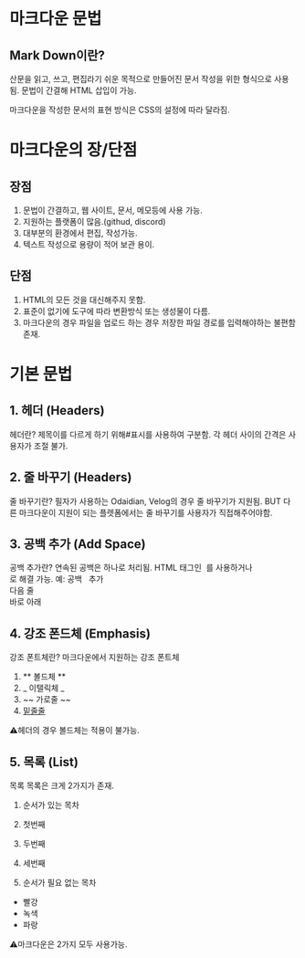 # 마크다운 문법
## Mark Down이란?
산문을 읽고, 쓰고, 편집라기 쉬운 목적으로 만들어진 문서 작성을 위한 형식으로 사용됨.
문법이 간결해 HTML 삽입이 가능.
 
마크다운을 작성한 문서의 표현 방식은 CSS의 설정에 따라 달라짐. 

# 마크다운의 장/단점
## 장점
1. 문법이 간결하고, 웹 사이트, 문서, 메모등에 사용 가능. 
2. 지원하는 플랫폼이 많음.(githud, discord)
3. 대부분의 환경에서  편집, 작성가능.
4. 텍스트 작성으로 용량이 적어 보관 용이. 

## 단점
1. HTML의 모든 것을 대신해주지 못함. 
2. 표준이 없기에 도구에 따라 변환방식 또는 생성물이 다름. 
3. 마크다운의 경우 파일을 업로드 하는 경우 저장한 파일 경로를   입력해야하는 불편함 존재.

# 기본 문법
## 1. 헤더 (Headers)
헤더란?
제목이를 다르게 하기 위해#표시를 사용하여 구분함. 
각 헤더 사이의 간격은 사용자가 조절 불가. 

## 2. 줄 바꾸기 (Headers)
줄 바꾸기란?
필자가 사용하는 Odaidian, Velog의 경우 줄 바꾸기가 지원됨. 
BUT 다른 마크다운이 지원이 되는 플렛폼에서는 줄 바꾸기를 사용자가 직접해주어야함. 

## 3. 공백 추가 (Add Space)
공백 추가란?
연속된 공백은 하나로 처리됨. HTML 태그인 &nbsp;를 사용하거나 <br>로 해결 가능.
예:
공백&nbsp;&nbsp;&nbsp;추가  
다음 줄<br>바로 아래
   
## 4. 강조 폰드체 (Emphasis)
강조 폰트체란?
마크다운에서 지원하는 강조 폰트체

1. ** 볼드체 **
2. _ 이탤릭체 _
3. ~~ 가로줄 ~~
4. <u> 밑줄줄 </u>

⚠️헤더의 경우 볼드체는 적용이 불가능. 
  
## 5. 목록 (List)
목록
목록은 크게 2가지가 존재. 
1. 순서가 있는 목차
1. 첫번째
2. 두번째
3. 세번째
          
2. 순서가 필요 없는 목차
* 빨강
* 녹색
* 파랑

⚠️마크다운은 2가지 모두 사용가능.
